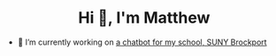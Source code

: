 <h1 align="center">Hi 👋, I'm Matthew</h1>

- 🔭 I’m currently working on [a chatbot for my school, SUNY Brockport](https://github.com/msaad02/honors-thesis)
